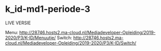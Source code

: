 # k_id-md1-periode-3

LIVE VERSIE

Menu: http://28746.hosts2.ma-cloud.nl/Mediadeveloper-Opleiding/2019-2020/P3/K-ID/Menuutje/
Switch: http://28746.hosts2.ma-cloud.nl/Mediadeveloper-Opleiding/2019-2020/P3/K-ID/Switch/
